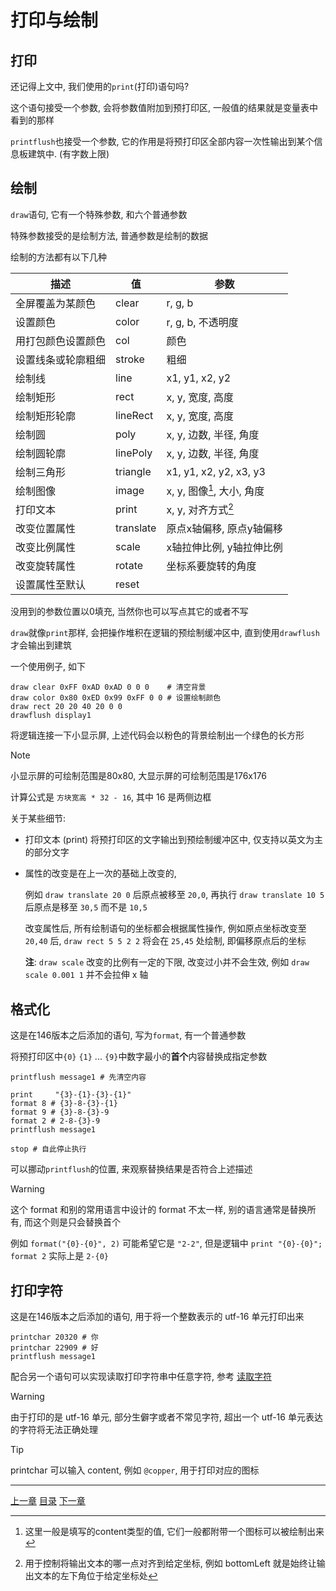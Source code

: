 # 打印与绘制

打印
---
还记得上文中, 我们使用的`print`(打印)语句吗?

这个语句接受一个参数, 会将参数值附加到预打印区, 一般值的结果就是变量表中看到的那样

`printflush`也接受一个参数, 它的作用是将预打印区全部内容一次性输出到某个信息板建筑中.
(有字数上限)


绘制
---
`draw`语句, 它有一个特殊参数, 和六个普通参数

特殊参数接受的是绘制方法, 普通参数是绘制的数据

绘制的方法都有以下几种

| 描述               | 值        | 参数                       |
| ---                | ---       | ---                        |
| 全屏覆盖为某颜色   | clear     | r, g, b                    |
| 设置颜色           | color     | r, g, b, 不透明度          |
| 用打包颜色设置颜色 | col       | 颜色                       |
| 设置线条或轮廓粗细 | stroke    | 粗细                       |
| 绘制线             | line      | x1, y1, x2, y2             |
| 绘制矩形           | rect      | x, y, 宽度, 高度           |
| 绘制矩形轮廓       | lineRect  | x, y, 宽度, 高度           |
| 绘制圆             | poly      | x, y, 边数, 半径, 角度     |
| 绘制圆轮廓         | linePoly  | x, y, 边数, 半径, 角度     |
| 绘制三角形         | triangle  | x1, y1, x2, y2, x3, y3     |
| 绘制图像           | image     | x, y, 图像[^1], 大小, 角度 |
| 打印文本           | print     | x, y, 对齐方式[^2]         |
| 改变位置属性       | translate | 原点x轴偏移, 原点y轴偏移   |
| 改变比例属性       | scale     | x轴拉伸比例, y轴拉伸比例   |
| 改变旋转属性       | rotate    | 坐标系要旋转的角度         |
| 设置属性至默认     | reset     |                            |


没用到的参数位置以0填充, 当然你也可以写点其它的或者不写

`draw`就像`print`那样, 会把操作堆积在逻辑的预绘制缓冲区中,
直到使用`drawflush`才会输出到建筑

一个使用例子, 如下

```gas
draw clear 0xFF 0xAD 0xAD 0 0 0    # 清空背景
draw color 0x80 0xED 0x99 0xFF 0 0 # 设置绘制颜色
draw rect 20 20 40 20 0 0
drawflush display1
```

将逻辑连接一下小显示屏, 上述代码会以粉色的背景绘制出一个绿色的长方形

> [!NOTE]
> 小显示屏的可绘制范围是80x80, 大显示屏的可绘制范围是176x176
>
> 计算公式是 `方块宽高 * 32 - 16`, 其中 16 是两侧边框

关于某些细节:

- 打印文本 (print) 将预打印区的文字输出到预绘制缓冲区中,
  仅支持以英文为主的部分文字

- 属性的改变是在上一次的基础上改变的,

  例如 `draw translate 20 0` 后原点被移至 `20,0`,
  再执行 `draw translate 10 5` 后原点是移至 `30,5` 而不是 `10,5`

  改变属性后, 所有绘制语句的坐标都会根据属性操作,
  例如原点坐标改变至 `20,40` 后,
  `draw rect 5 5 2 2` 将会在 `25,45` 处绘制, 即偏移原点后的坐标

  **注**: `draw scale` 改变的比例有一定的下限, 改变过小并不会生效,
  例如 `draw scale 0.001 1` 并不会拉伸 x 轴


格式化
---
这是在146版本之后添加的语句, 写为`format`, 有一个普通参数

将预打印区中`{0}` `{1}` ... `{9}`中数字最小的**首个**内容替换成指定参数

```gas
printflush message1 # 先清空内容

print     "{3}-{1}-{3}-{1}"
format 8 # {3}-8-{3}-{1}
format 9 # {3}-8-{3}-9
format 2 # 2-8-{3}-9
printflush message1

stop # 自此停止执行
```

可以挪动`printflush`的位置, 来观察替换结果是否符合上述描述

> [!WARNING]
> 这个 format 和别的常用语言中设计的 format 不太一样,
> 别的语言通常是替换所有, 而这个则是只会替换首个
>
> 例如 `format("{0}-{0}", 2)` 可能希望它是 `"2-2"`,
> 但是逻辑中 `print "{0}-{0}"; format 2` 实际上是 `2-{0}`


打印字符
---
这是在146版本之后添加的语句, 用于将一个整数表示的 utf-16 单元打印出来

```gas
printchar 20320 # 你
printchar 22909 # 好
printflush message1
```

配合另一个语句可以实现读取打印字符串中任意字符,
参考 [读取字符](./11-read-and-write-of-memory.md#读取字符单元)

> [!WARNING]
> 由于打印的是 utf-16 单元, 部分生僻字或者不常见字符,
> 超出一个 utf-16 单元表达的字符将无法正确处理

> [!TIP]
> printchar 可以输入 content, 例如 `@copper`, 用于打印对应的图标


[^1]: 这里一般是填写的content类型的值, 它们一般都附带一个图标可以被绘制出来

[^2]: 用于控制将输出文本的哪一点对齐到给定坐标,
      例如 bottomLeft 就是始终让输出文本的左下角位于给定坐标处


---
[上一章](./06-env-vars.md)
[目录](./README.md)
[下一章](./08-getlink.md)
